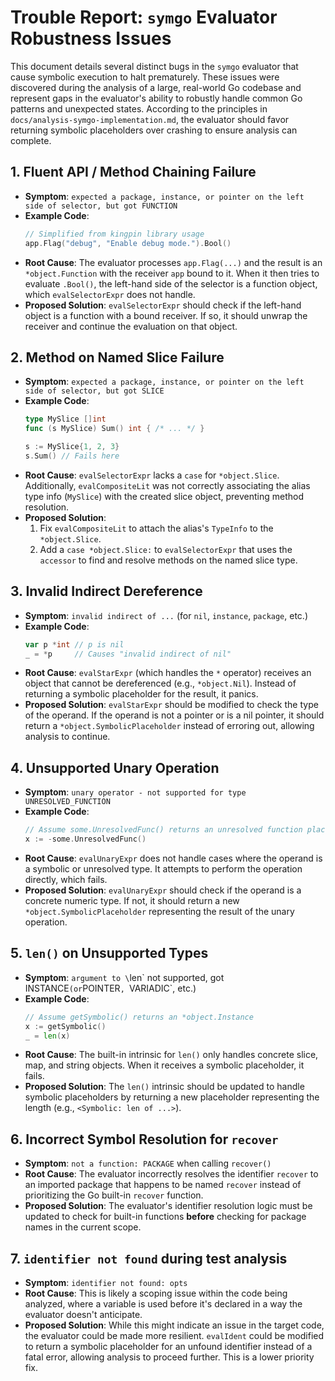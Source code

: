 # Trouble Report: `symgo` Evaluator Robustness Issues

This document details several distinct bugs in the `symgo` evaluator that cause symbolic execution to halt prematurely. These issues were discovered during the analysis of a large, real-world Go codebase and represent gaps in the evaluator's ability to robustly handle common Go patterns and unexpected states. According to the principles in `docs/analysis-symgo-implementation.md`, the evaluator should favor returning symbolic placeholders over crashing to ensure analysis can complete.

## 1. Fluent API / Method Chaining Failure

-   **Symptom**: `expected a package, instance, or pointer on the left side of selector, but got FUNCTION`
-   **Example Code**:
    ```go
    // Simplified from kingpin library usage
    app.Flag("debug", "Enable debug mode.").Bool()
    ```
-   **Root Cause**: The evaluator processes `app.Flag(...)` and the result is an `*object.Function` with the receiver `app` bound to it. When it then tries to evaluate `.Bool()`, the left-hand side of the selector is a function object, which `evalSelectorExpr` does not handle.
-   **Proposed Solution**: `evalSelectorExpr` should check if the left-hand object is a function with a bound receiver. If so, it should unwrap the receiver and continue the evaluation on that object.

## 2. Method on Named Slice Failure

-   **Symptom**: `expected a package, instance, or pointer on the left side of selector, but got SLICE`
-   **Example Code**:
    ```go
    type MySlice []int
    func (s MySlice) Sum() int { /* ... */ }

    s := MySlice{1, 2, 3}
    s.Sum() // Fails here
    ```
-   **Root Cause**: `evalSelectorExpr` lacks a `case` for `*object.Slice`. Additionally, `evalCompositeLit` was not correctly associating the alias type info (`MySlice`) with the created slice object, preventing method resolution.
-   **Proposed Solution**:
    1.  Fix `evalCompositeLit` to attach the alias's `TypeInfo` to the `*object.Slice`.
    2.  Add a `case *object.Slice:` to `evalSelectorExpr` that uses the `accessor` to find and resolve methods on the named slice type.

## 3. Invalid Indirect Dereference

-   **Symptom**: `invalid indirect of ...` (for `nil`, `instance`, `package`, etc.)
-   **Example Code**:
    ```go
    var p *int // p is nil
    _ = *p     // Causes "invalid indirect of nil"
    ```
-   **Root Cause**: `evalStarExpr` (which handles the `*` operator) receives an object that cannot be dereferenced (e.g., `*object.Nil`). Instead of returning a symbolic placeholder for the result, it panics.
-   **Proposed Solution**: `evalStarExpr` should be modified to check the type of the operand. If the operand is not a pointer or is a nil pointer, it should return a `*object.SymbolicPlaceholder` instead of erroring out, allowing analysis to continue.

## 4. Unsupported Unary Operation

-   **Symptom**: `unary operator - not supported for type UNRESOLVED_FUNCTION`
-   **Example Code**:
    ```go
    // Assume some.UnresolvedFunc() returns an unresolved function placeholder
    x := -some.UnresolvedFunc()
    ```
-   **Root Cause**: `evalUnaryExpr` does not handle cases where the operand is a symbolic or unresolved type. It attempts to perform the operation directly, which fails.
-   **Proposed Solution**: `evalUnaryExpr` should check if the operand is a concrete numeric type. If not, it should return a new `*object.SymbolicPlaceholder` representing the result of the unary operation.

## 5. `len()` on Unsupported Types

-   **Symptom**: `argument to \`len\` not supported, got INSTANCE` (or `POINTER`, `VARIADIC`, etc.)
-   **Example Code**:
    ```go
    // Assume getSymbolic() returns an *object.Instance
    x := getSymbolic()
    _ = len(x)
    ```
-   **Root Cause**: The built-in intrinsic for `len()` only handles concrete slice, map, and string objects. When it receives a symbolic placeholder, it fails.
-   **Proposed Solution**: The `len()` intrinsic should be updated to handle symbolic placeholders by returning a new placeholder representing the length (e.g., `<Symbolic: len of ...>`).

## 6. Incorrect Symbol Resolution for `recover`

-   **Symptom**: `not a function: PACKAGE` when calling `recover()`
-   **Root Cause**: The evaluator incorrectly resolves the identifier `recover` to an imported package that happens to be named `recover` instead of prioritizing the Go built-in `recover` function.
-   **Proposed Solution**: The evaluator's identifier resolution logic must be updated to check for built-in functions **before** checking for package names in the current scope.

## 7. `identifier not found` during test analysis

-   **Symptom**: `identifier not found: opts`
-   **Root Cause**: This is likely a scoping issue within the code being analyzed, where a variable is used before it's declared in a way the evaluator doesn't anticipate.
-   **Proposed Solution**: While this might indicate an issue in the target code, the evaluator could be made more resilient. `evalIdent` could be modified to return a symbolic placeholder for an unfound identifier instead of a fatal error, allowing analysis to proceed further. This is a lower priority fix.
